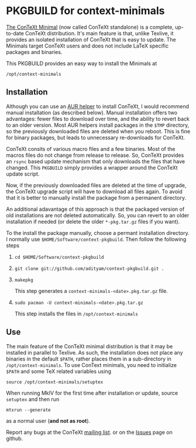 PKGBUILD for context-minimals
=============================

[The ConTeXt Minimal](http://wiki.contextgarden.net/ConTeXt_Minimals) (now
called ConTeXt standalone) is a complete, up-to-date ConTeXt distribution. It's
main feature is that, unlike Texlive, it provides an isolated installation of
ConTeXt that is easy to update. The Minimals target ConTeXt users and does not
include LaTeX specific packages and binaries.

This PKGBUILD provides an easy way to install the Minimals at

    /opt/context-minimals

## Installation

Although you can use an [AUR helper](https://wiki.archlinux.org/index.php/AUR_Helpers)
to install ConTeXt, I would recommend manual installation (as described below).
Manual installation offers two advantages: fewer files to download over time,
and the ability to revert back to an older version. Most AUR helpers install
packages in the `$TMP` directory, so the previously downloaded files are deleted
when you reboot. This is fine for binary packages, but leads to unnecessary
re-downloads for ConTeXt. 

ConTeXt consits of various macro files and a few binaries. Most of the macros
files do not change from release to release. So, ConTeXt provides an `rsync`
based update mechanism that only downloads the files that have changed. This
`PKGBUILD` simply provides a wrapper around the ConTeXt update script. 

Now, if the previously downloaded files are deleted at the time of upgrade, the
ConTeXt upgrade script will have to download all files again. To avoid that it
is better to manually install the package from a permanent directory.

An additional adavantage of this approach is that the packaged version of old
installations are not deleted automatically. So, you can revert to an older
installation if needed (or delete the older `*-pkg.tar.gz` files if you want).

To the install the package manually, choose a permant installation directory. I
normally use `$HOME/Software/context-pkgbuild`. Then follow the following steps

1. `cd $HOME/Software/context-pkgbuild`
2. `git clone git://github.com/adityam/context-pkgbuild.git .`
3. `makepkg`
  
    This step generates a `context-minimals-<date>.pkg.tar.gz` file. 

4. `sudo pacman -U context-minimals-<date>.pkg.tar.gz`

    This step installs the files in `/opt/context-minimals`

## Use

The main feature of the ConTeXt minimal distribution is that it may be installed
in parallel to Texlive. As such, the installation does not place any binaries in
the default `$PATH`, rather places them in a sub-directory in
`/opt/context-minimals`. To use ConText minimals, you need to initialize `$PATH`
and some TeX related variables using

    source /opt/context-minimals/setuptex

When running MkIV for the first time after installation or update, source
`setuptex` and then run

    mtxrun --generate

as a normal user (**and not as root**). 

Report any bugs at the ConTeXt [mailing list](http://wiki.contextgarden.net/ConTeXt_Mailing_Lists).
or on the [Issues](https://github.com/adityam/context-pkgbuild/issues) page on
github.



